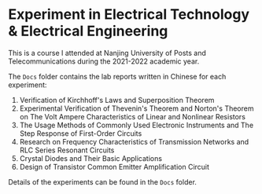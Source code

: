 # Experiment in Electrical Technology & Electrical Engineering

This is a course I attended at Nanjing University of Posts and Telecommunications during the 2021-2022 academic year.

The `Docs` folder contains the lab reports written in Chinese for each experiment:

1. Verification of Kirchhoff's Laws and Superposition Theorem
2. Experimental Verification of Thevenin's Theorem and Norton's Theorem on The Volt Ampere Characteristics of Linear and Nonlinear Resistors
3. The Usage Methods of Commonly Used Electronic Instruments and The Step Response of First-Order Circuits
4. Research on Frequency Characteristics of Transmission Networks and RLC Series Resonant Circuits
5. Crystal Diodes and Their Basic Applications
6. Design of Transistor Common Emitter Amplification Circuit

Details of the experiments can be found in the `Docs` folder.
